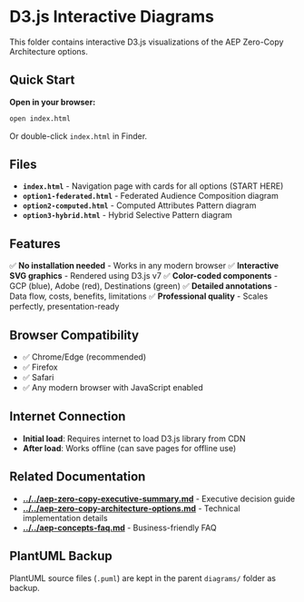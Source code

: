 # D3.js Interactive Diagrams

This folder contains interactive D3.js visualizations of the AEP Zero-Copy Architecture options.

## Quick Start

**Open in your browser:**
```bash
open index.html
```

Or double-click `index.html` in Finder.

## Files

- **`index.html`** - Navigation page with cards for all options (START HERE)
- **`option1-federated.html`** - Federated Audience Composition diagram
- **`option2-computed.html`** - Computed Attributes Pattern diagram
- **`option3-hybrid.html`** - Hybrid Selective Pattern diagram

## Features

✅ **No installation needed** - Works in any modern browser
✅ **Interactive SVG graphics** - Rendered using D3.js v7
✅ **Color-coded components** - GCP (blue), Adobe (red), Destinations (green)
✅ **Detailed annotations** - Data flow, costs, benefits, limitations
✅ **Professional quality** - Scales perfectly, presentation-ready

## Browser Compatibility

- ✅ Chrome/Edge (recommended)
- ✅ Firefox
- ✅ Safari
- ✅ Any modern browser with JavaScript enabled

## Internet Connection

- **Initial load**: Requires internet to load D3.js library from CDN
- **After load**: Works offline (can save pages for offline use)

## Related Documentation

- **[../../aep-zero-copy-executive-summary.md](../../aep-zero-copy-executive-summary.md)** - Executive decision guide
- **[../../aep-zero-copy-architecture-options.md](../../aep-zero-copy-architecture-options.md)** - Technical implementation details
- **[../../aep-concepts-faq.md](../../aep-concepts-faq.md)** - Business-friendly FAQ

## PlantUML Backup

PlantUML source files (`.puml`) are kept in the parent `diagrams/` folder as backup.
